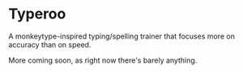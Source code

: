 # Typeroo
A monkeytype-inspired typing/spelling trainer that focuses more on accuracy than on speed.

More coming soon, as right now there's barely anything.
